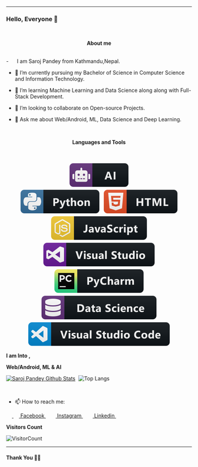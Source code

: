 ***********************************
### Hello, Everyone 👋
<!--
**sarojp33/sarojp3603** is a ✨ _special_ ✨ repository because its `README.md` (this file) appears on your GitHub profile.-->
&nbsp;&nbsp;&nbsp;&nbsp;&nbsp;&nbsp;&nbsp;&nbsp;&nbsp;&nbsp;&nbsp;&nbsp;&nbsp;&nbsp;&nbsp;&nbsp;&nbsp;&nbsp;&nbsp;&nbsp;&nbsp;&nbsp;&nbsp;&nbsp;&nbsp;&nbsp;&nbsp;&nbsp;&nbsp;&nbsp;&nbsp;&nbsp;&nbsp;&nbsp;&nbsp;&nbsp;&nbsp;&nbsp;&nbsp;&nbsp;&nbsp;&nbsp;&nbsp;&nbsp;&nbsp;&nbsp;&nbsp;&nbsp;&nbsp;&nbsp;&nbsp;&nbsp;&nbsp;&nbsp;&nbsp;&nbsp;&nbsp;&nbsp;&nbsp;&nbsp;&nbsp;&nbsp;&nbsp;
  <p align="center"><b>About me</b></p> <br>
- <img src ="https://s3.amazonaws.com/pix.iemoji.com/images/emoji/apple/ios-12/256/boy-light-skin-tone.png" height= 15px width = 15px> I am Saroj Pandey from Kathmandu,Nepal.

- 🔭 I’m currently pursuing my Bachelor of Science in Computer Science and Information Technology.

- 🌱 I’m learning Machine Learning and Data Science along along with Full-Stack Development.

- 👯 I’m looking to collaborate on Open-source Projects.

- 💬 Ask me about Web/Android, ML, Data Science and Deep Learning.

&nbsp;&nbsp;&nbsp;&nbsp;&nbsp;&nbsp;&nbsp;&nbsp;&nbsp;&nbsp;&nbsp;&nbsp;&nbsp;&nbsp;&nbsp;&nbsp;&nbsp;&nbsp;&nbsp;&nbsp;&nbsp;&nbsp;&nbsp;&nbsp;&nbsp;&nbsp;&nbsp;&nbsp;&nbsp;&nbsp;&nbsp;&nbsp;&nbsp;&nbsp;&nbsp;&nbsp;&nbsp;&nbsp;&nbsp;&nbsp;&nbsp;&nbsp;&nbsp;&nbsp;&nbsp;&nbsp;&nbsp;&nbsp;&nbsp;&nbsp;&nbsp;&nbsp;&nbsp;&nbsp;&nbsp;&nbsp;&nbsp;&nbsp;&nbsp;&nbsp;&nbsp;&nbsp;&nbsp;<p align="center"><b>Languages and Tools</b></p> <br>

<p align="center">
 <img src="https://github.com/sarojp3/sarojp3/blob/master/Assets/ai.svg" alt="ai" style="vertical-align:top; margin:4px"><br>
 <img src="https://github.com/sarojp3/sarojp3/blob/master/Assets/python.svg" alt="python" style="vertical-align:top; margin:4px">
 <img src="https://github.com/sarojp3/sarojp3/blob/master/Assets/html.svg" alt="html" style="vertical-align:top; margin:4px">
 <img src="https://github.com/sarojp3/sarojp3/blob/master/Assets/javascript.svg" alt="javascript" style="vertical-align:top; margin:4px"><br>
 <img src="https://github.com/sarojp3/sarojp3/blob/master/Assets/visualstudio.svg" alt="vs" style="vertical-align:top; margin:4px">
 <img src="https://github.com/sarojp3/sarojp3/blob/master/Assets/jetbrains_pycharm.svg" alt="pycharm" style="vertical-align:top; margin:4px">
 <img src="https://github.com/sarojp3/sarojp3/blob/master/Assets/datascience.svg" alt="datascience" style="vertical-align:top; margin:4px">
 <img src="https://github.com/sarojp3/sarojp3/blob/master/Assets/visualstudio_code.svg" alt="vscode" style="vertical-align:top; margin:4px"><br>
</p>


**I am Into ,**

**Web/Android, ML & AI**
<br />


[![Saroj Pandey Github Stats](https://github-readme-stats.vercel.app/api?username=sarojp3&show_icons=true&title_color=fff&icon_color=79ff97&text_color=9f9f9f&bg_color=151515)](https://github.com/sarojp3)
&nbsp;![Top Langs](https://github-readme-stats.anuraghazra1.vercel.app/api/top-langs/?username=sarojp3&layout=compact&theme=radical)

<br /> 

- 📫 How to reach me:<br>

&nbsp;&nbsp;&nbsp;&nbsp;<a href = "https://www.facebook.com/sarojp2580?ref=bookmarks" target="_blank"> <img src = "https://cdn1.iconfinder.com/data/icons/logotypes/32/square-facebook-256.png" height= 15px width = 15px> Facebook </a>&nbsp;&nbsp;
<a href = "https://www.instagram.com/saroj_pandey79" target="_blank"><img src = "https://image.flaticon.com/icons/svg/174/174855.svg" height= 15px width = 15px> Instagram </a>&nbsp;&nbsp;
<a href = "https://www.linkedin.com/in/saroj-pandey-15a417178/" target="_blank"><img src = "https://image.flaticon.com/icons/svg/174/174857.svg" height= 15px width = 15px> Linkedin </a>&nbsp;&nbsp;


**Visitors Count** 

![VisitorCount](https://profile-counter.glitch.me/{sarojp3}/count.svg)

*************

#### Thank You 🙏🏼
